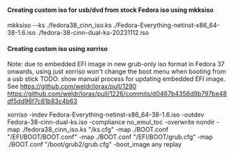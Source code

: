 #### Creating custom iso for usb/dvd from stock Fedora iso using mkksiso

mkksiso --ks ./fedora38_cinn_iso.ks ./Fedora-Everything-netinst-x86_64-38-1.6.iso ./fedora-38-cinn-dual-ks-20231112.iso

#### Creating custom iso using xorriso
Note: due to embedded EFI image in new grub-only iso format in Fedora 37 onwards, using just xorriso won't change the boot menu when booting from a usb stick
TODO: show manual process for updating embedded EFI image. See https://github.com/weldr/lorax/pull/1290 https://github.com/weldr/lorax/pull/1226/commits/d0467b4356d9b797be48df5dd96f7c81b83c4b63

xorriso -indev Fedora-Everything-netinst-x86_64-38-1.6.iso -outdev Fedora-38-cinn-dual-ks.iso -compliance no_emul_toc -overwrite nondir -map ./fedora38_cinn_iso.ks "/ks.cfg" -map ./BOOT.conf "/EFI/BOOT/BOOT.conf" -map ./BOOT.conf "/EFI/BOOT/grub.cfg" -map ./BOOT.conf "/boot/grub2/grub.cfg" -boot_image any replay
